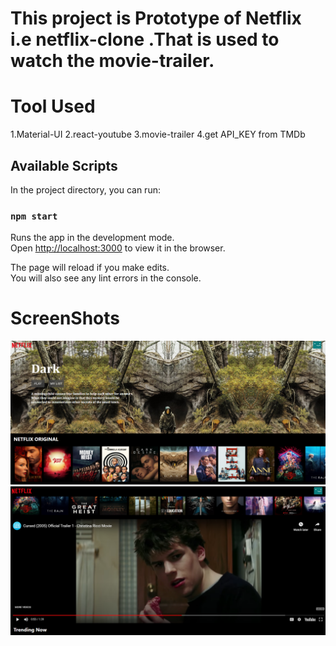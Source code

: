# This project is Prototype of Netflix i.e netflix-clone .That is used to watch the movie-trailer.

# Tool Used

1.Material-UI
2.react-youtube
3.movie-trailer
4.get API_KEY from TMDb

## Available Scripts

In the project directory, you can run:

### `npm start`

Runs the app in the development mode.<br />
Open [http://localhost:3000](http://localhost:3000) to view it in the browser.

The page will reload if you make edits.<br />
You will also see any lint errors in the console.

# ScreenShots

![Screenshot](screenshot/s1.PNG)
![Screenshot](screenshot/s2.PNG)
